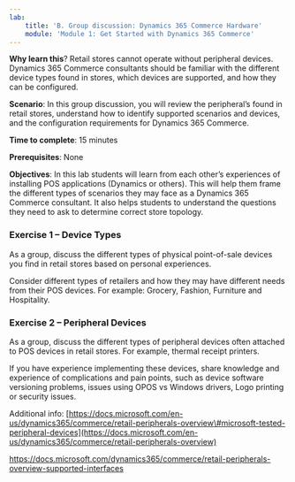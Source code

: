```yaml
---
lab:
    title: 'B. Group discussion: Dynamics 365 Commerce Hardware'
    module: 'Module 1: Get Started with Dynamics 365 Commerce'
---
```




**Why learn this**? Retail stores cannot operate without peripheral devices.
Dynamics 365 Commerce consultants should be familiar with the different device
types found in stores, which devices are supported, and how they can be
configured.

**Scenario**: In this group discussion, you will review the peripheral’s found
in retail stores, understand how to identify supported scenarios and devices,
and the configuration requirements for Dynamics 365 Commerce.

**Time to complete**: 15 minutes

**Prerequisites**: None

**Objectives**: In this lab students will learn from each other’s experiences of
installing POS applications (Dynamics or others). This will help them frame the
different types of scenarios they may face as a Dynamics 365 Commerce
consultant. It also helps students to understand the questions they need to ask
to determine correct store topology.

### Exercise 1 – Device Types

As a group, discuss the different types of physical point-of-sale devices you
find in retail stores based on personal experiences.

Consider different types of retailers and how they may have different needs from
their POS devices. For example: Grocery, Fashion, Furniture and Hospitality.

### Exercise 2 – Peripheral Devices 

As a group, discuss the different types of peripheral devices often attached to
POS devices in retail stores. For example, thermal receipt printers.

If you have experience implementing these devices, share knowledge and
experience of complications and pain points, such as device software versioning
problems, issues using OPOS vs Windows drivers, Logo printing or security
issues.

Additional info:
[https://docs.microsoft.com/en-us/dynamics365/commerce/retail-peripherals-overview\#microsoft-tested-peripheral-devices](https://docs.microsoft.com/en-us/dynamics365/commerce/retail-peripherals-overview)

<https://docs.microsoft.com/dynamics365/commerce/retail-peripherals-overview-supported-interfaces>
